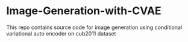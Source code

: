 # Image-Generation-with-CVAE
This repo contains source code for image generation using conditional variational auto encoder on cub2011 dataset
